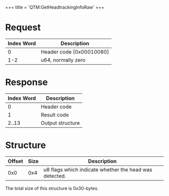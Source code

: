 +++
title = 'QTM:GetHeadtrackingInfoRaw'
+++

# Request

| Index Word | Description                |
|------------|----------------------------|
| 0          | Header code \[0x00010080\] |
| 1-2        | u64, normally zero         |

# Response

| Index Word | Description      |
|------------|------------------|
| 0          | Header code      |
| 1          | Result code      |
| 2..13      | Output structure |

# Structure

| Offset | Size | Description                                            |
|--------|------|--------------------------------------------------------|
| 0x0    | 0x4  | u8 flags which indicate whether the head was detected. |

The total size of this structure is 0x30-bytes.
